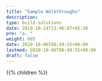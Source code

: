 ```yaml
---
title: "Sample Walkthroughs"
description:
type: build-solutions
date: 2019-10-24T13:46:07+05:30
pre: "a. "
weight: 605
date: 2020-10-06T08:49:55+00:00
lastmod: 2020-10-06T08:49:55+00:00
draft: false
---
```

{{% children %}}
